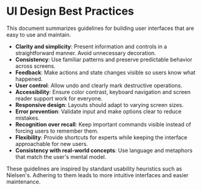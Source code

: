 # UI Design Best Practices

This document summarizes guidelines for building user interfaces that are easy to use and maintain.

- **Clarity and simplicity**: Present information and controls in a straightforward manner. Avoid unnecessary decoration.
- **Consistency**: Use familiar patterns and preserve predictable behavior across screens.
- **Feedback**: Make actions and state changes visible so users know what happened.
- **User control**: Allow undo and clearly mark destructive operations.
- **Accessibility**: Ensure color contrast, keyboard navigation and screen reader support work for everyone.
- **Responsive design**: Layouts should adapt to varying screen sizes.
- **Error prevention**: Validate input and make options clear to reduce mistakes.
- **Recognition over recall**: Keep important commands visible instead of forcing users to remember them.
- **Flexibility**: Provide shortcuts for experts while keeping the interface approachable for new users.
- **Consistency with real-world concepts**: Use language and metaphors that match the user's mental model.

These guidelines are inspired by standard usability heuristics such as Nielsen's. Adhering to them leads to more intuitive interfaces and easier maintenance.
